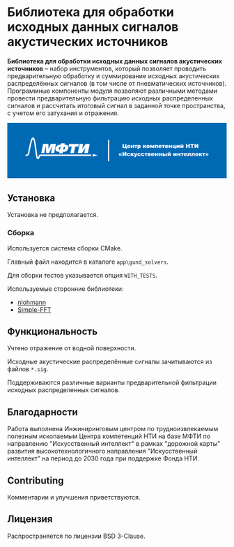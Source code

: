 # Библиотека для обработки исходных данных сигналов акустических источников

**Библиотека для обработки исходных данных сигналов акустических источников** – набор инструментов, который позволяет проводить предварительную обработку и суммирование исходных акустических распределённых сигналов (в том числе от пневматических источников). Программные компоненты модуля позволяют различными методами провести предварительную фильтрацию исходных распределенных сигналов и рассчитать итоговый сигнал в заданной точке пространства, с учетом его затухания и отражения.

![Logotype](./docs/НТИ_логотип_с_плашкой_RGB.png)

## Установка

Установка не предполагается.

<!---
## Разработка

Разработка UI приветствуется.
-->

### Сборка

Используется система сборки CMake.

Главный файл находится в каталоге `app\gund_solvers`.

Для сборки тестов указывается опция `WITH_TESTS`.

Используемые сторонние библиотеки:
- [nlohmann](https://github.com/nlohmann/json/releases/)
- [Simple-FFT](https://github.com/d1vanov/Simple-FFT)


## Функциональность

Учтено отражение от водной поверхности.

Исходные акустические распределённые сигналы зачитываются из файлов `*.sig`.

Поддерживаются различные варианты предварительной фильтрации исходных распределенных сигналов.

## Благодарности

Работа выполнена Инжиниринговым центром по трудноизвлекаемым полезным ископаемым Центра компетенций НТИ на базе МФТИ по направлению "Искусственный интеллект" в рамках "дорожной карты" развития высокотехнологичного направления "Искусственный интеллект" на период до 2030 года при поддержке Фонда НТИ.

<!---
## Авторы
-->

## Contributing

Комментарии и улучшения приветствуются.

<!---
## Links

- Project homepage: 
- Repository: 
- Related projects:
-->

## Лицензия

Распространяется по лицензии BSD 3-Clause.
